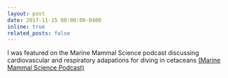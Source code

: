 ```yaml
---
layout: post
date: 2017-11-15 00:00:00-0400
inline: true
related_posts: false
---
```


I was featured on the Marine Mammal Science podcast discussing cardiovascular and respiratory adapations for diving in cetaceans <a href="https://marinemammalscience.org/podcast/the-cardiovascular-and-respiratory-system-during-dives/">(Marine Mammal Science Podcast)</a>
